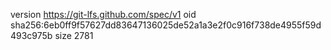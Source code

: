 version https://git-lfs.github.com/spec/v1
oid sha256:6eb0ff9f57627dd83647136025de52a1a3e2f0c916f738de4955f59d493c975b
size 2781
